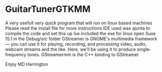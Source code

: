 # GuitarTunerGTKMM
A very usefull very quick program that will run on linux based machines 
Please read the install file for more instructions 
IDE used was ajunta to  compile the code and set this up
Ive included the exe for linux open Suse  15.1  in the Debug/src folder 
GStreamer is GNOME's multimedia framework — you can use it for playing, recording, 
and processing video, audio, webcam streams and the like. Here, we'll be using it to produce single-frequency tones. 
GStreamermm is the C++ binding to GStreamer 

Enjoy
MD Harrington
